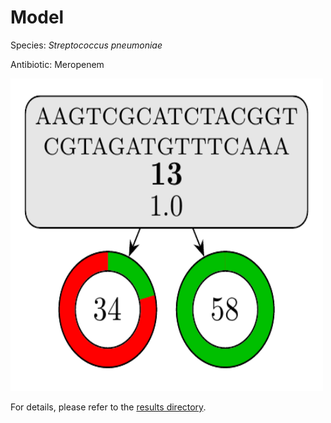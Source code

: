 
# Model

Species: *Streptococcus pneumoniae*

Antibiotic: Meropenem

<img src="./model.png" width=500 height=500 />

For details, please refer to the [results directory](../../../../../results/cart_b/streptococcus%20pneumoniae/meropenem/repeat_3/).

